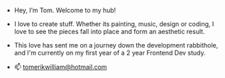 - Hey, I’m Tom. Welcome to my hub!
- I love to create stuff. Whether its painting, music, design or coding, I love to see the pieces fall into place and form an aesthetic result. 
- This love has sent me on a journey down the development rabbithole, and I'm currently on my first year of a 2 year Frontend Dev study.

- 📫 tomerikwilliam@hotmail.com


